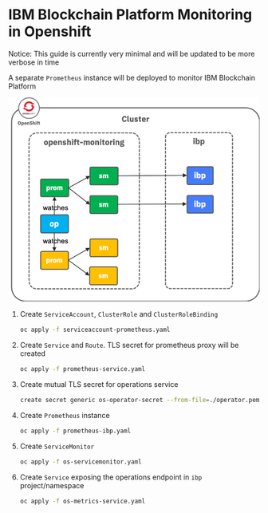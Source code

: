 # IBM Blockchain Platform Monitoring in Openshift

Notice: This guide is currently very minimal and will be updated to be more verbose in time

A separate `Prometheus` instance will be deployed to monitor IBM Blockchain Platform

![Image](./img/prom.png)

1. Create `ServiceAccount`, `ClusterRole` and `ClusterRoleBinding`

   ```bash
   oc apply -f serviceaccount-prometheus.yaml
   ```

2. Create `Service` and `Route`. TLS secret for prometheus proxy will be created

    ```bash
    oc apply -f prometheus-service.yaml
    ```

3. Create mutual TLS secret for operations service

    ```bash
    create secret generic os-operator-secret --from-file=./operator.pem --from-file=./operator.key -n openshift-monitoring
    ```

4. Create `Prometheus` instance

   ```bash
   oc apply -f prometheus-ibp.yaml
   ```

5. Create `ServiceMonitor`

   ```bash
   oc apply -f os-servicemonitor.yaml
   ```

6. Create `Service` exposing the operations endpoint in `ibp` project/namespace

   ```bash
   oc apply -f os-metrics-service.yaml
   ```
